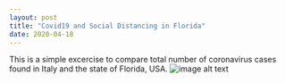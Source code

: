 ```yaml
---
layout: post
title: "Covid19 and Social Distancing in Florida"
date: 2020-04-18
---
```


This is a simple excercise to compare total number of coronavirus cases found in Italy and the state of Florida, USA.
<img src=“covid19.png”
srcset=“covid19.png”
alt="image alt text">
